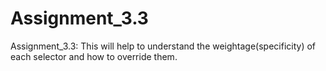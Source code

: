 # Assignment_3.3
Assignment_3.3: This will help to understand the weightage(specificity) of each selector and how to override them.
